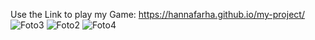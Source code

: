 Use the Link to play my Game:
https://hannafarha.github.io/my-project/
![Foto3](https://github.com/HannaFarha/my-project/assets/87949041/65c55ab9-7500-492e-8bd6-b5bd2f24fb62)
![Foto2](https://github.com/HannaFarha/my-project/assets/87949041/5e4c40ba-1da1-425e-ab89-7db753b63a1d)
![Foto4](https://github.com/HannaFarha/my-project/assets/87949041/3e9d1aae-bb37-4cb1-9cc3-f312ccb0b347)
